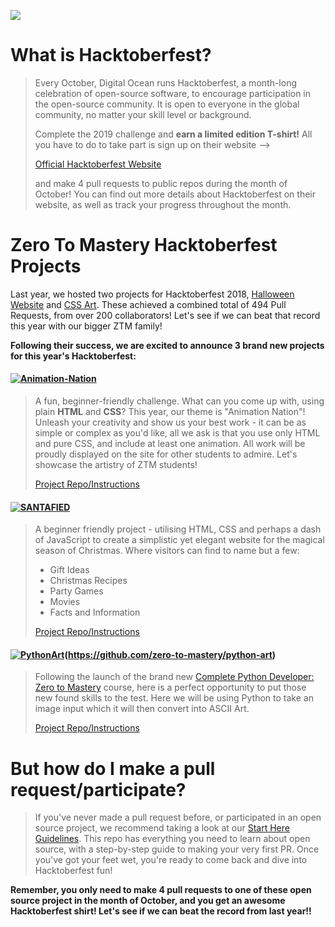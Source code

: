 ![](https://hacktoberfest.digitalocean.com/assets/HF19_social-744d976f227e4aff6866443abcede8c651b309ec9c7c9f7410f5944f8e1299b9.png)

# What is Hacktoberfest?
> Every October, Digital Ocean runs Hacktoberfest, a month-long celebration of open-source software, to encourage participation in the open-source community.
> It is open to everyone in the global community, no matter your skill level or background.
>
> Complete the 2019 challenge and **earn a limited edition T-shirt!** All you have to do to take part is sign up on their website -->
>
> [Official Hacktoberfest Website](https://hacktoberfest.digitalocean.com/)
>
> and make 4 pull requests to public repos during the month of October!
> You can find out more details about Hacktoberfest on their website, as well as track your progress throughout the month.


# Zero To Mastery Hacktoberfest Projects
Last year, we hosted two projects for Hacktoberfest 2018, [Halloween Website](https://github.com/zero-to-mastery/Halloween-Hacktoberfest-Edition) and [CSS Art](https://github.com/zero-to-mastery/CSS-Art-Hacktoberfest-Edition). These achieved a combined total of 494 Pull Requests, from over 200 collaborators! Let's see if we can beat that record this year with our bigger ZTM family!

**Following their success, we are excited to announce 3 brand new projects for this year's Hacktoberfest:**

#### [![Animation-Nation](https://img.shields.io/badge/CSS%20PROJECT-Animation%20Nation-yellow?style=for-the-badge&logo=CSS3)](https://github.com/zero-to-mastery/Animation-Nation)
> A fun, beginner-friendly challenge.
> What can you come up with, using plain **HTML** and **CSS**? This year, our theme is "Animation Nation"! Unleash your creativity and show us your best work - it can be as simple or complex as you'd like, all we ask is that you use only HTML and pure CSS, and include at least one animation. All work will be proudly displayed on the site for other students to admire. Let's showcase the artistry of ZTM students!
>
> [Project Repo/Instructions](https://github.com/zero-to-mastery/Animation-Nation)

#### [![SANTAFIED](https://img.shields.io/badge/HTML%20PROJECT-Santafied-critical?style=for-the-badge&logo=HTML5)](https://github.com/zero-to-mastery/Santafied)
> A beginner friendly project - utilising HTML, CSS and perhaps a dash of JavaScript to create a simplistic yet elegant website for the magical season of Christmas. Where visitors can find to name but a few:
> - Gift Ideas
> - Christmas Recipes
> - Party Games
> - Movies
> - Facts and Information
>
> [Project Repo/Instructions](https://github.com/zero-to-mastery/Santafied)

#### [![PythonArt](https://img.shields.io/badge/PYTHON%20PROJECT-ASCII%20Art%20-blue?style=for-the-badge&logo=Python)](./ASCII-Art/)(https://github.com/zero-to-mastery/python-art)
> Following the launch of the brand new [Complete Python Developer: Zero to Mastery](https://www.udemy.com/course/complete-python-developer-zero-to-mastery/?couponCode=LEVELUPZTM) course, here is a perfect opportunity to put those new found skills to the test. Here we will be using Python to take an image input which it will then convert into ASCII Art.
>
> [Project Repo/Instructions](https://github.com/zero-to-mastery/python-art)

# But how do I make a pull request/participate?

> If you've never made a pull request before, or participated in an open source project, we recommend taking a look at our [Start Here Guidelines](https://github.com/zero-to-mastery/start-here-guidelines). This repo has everything you need to learn about open source, with a step-by-step guide to making your very first PR.
> Once you've got your feet wet, you're ready to come back and dive into Hacktoberfest fun!

**Remember, you only need to make 4 pull requests to one of these open source project in the month of October, and you get an awesome Hacktoberfest shirt! Let's see if we can beat the record from last year!!**
